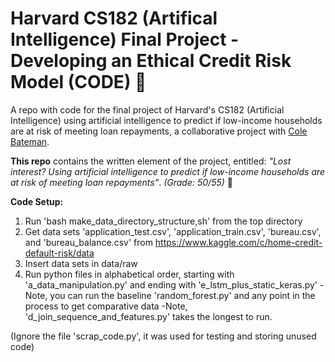# Harvard CS182 (Artifical Intelligence) Final Project - Developing an Ethical Credit Risk Model (CODE)  :robot:
A repo with code for the final project of Harvard's CS182 (Artificial Intelligence) using artificial intelligence to predict if low-income households are at risk of meeting loan repayments, a collaborative project with [Cole Bateman](https://www.linkedin.com/in/cole-bateman/).

**This repo** contains the written element of the project, entitled: *"Lost interest? Using artificial intelligence to predict if low-income households are at risk of meeting loan repayments"*. *(Grade: 50/55)*  :bank:


**Code Setup:**

1. Run 'bash make_data_directory_structure,sh' from the top directory
2. Get data sets 'application_test.csv', 'application_train.csv', 'bureau.csv', and 
   'bureau_balance.csv' from https://www.kaggle.com/c/home-credit-default-risk/data
3. Insert data sets in data/raw
4. Run python files in alphabetical order, starting with 'a_data_manipulation.py' and 
   ending with 'e_lstm_plus_static_keras.py'
		-Note, you can run the baseline 'random_forest.py' and any point in the process 
		 to get comparative data
		-Note, 'd_join_sequence_and_features.py' takes the longest to run.

(Ignore the file 'scrap_code.py', it was used for testing and storing unused code)
